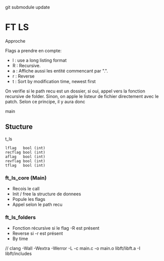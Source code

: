 git submodule update


# FT LS

Approche

Flags a prendre en compte:

- l	: use a long listing format
- R	: Recursive.
- a	: Affiche aussi les entité commencant par ".".
- r	: Reverse
- t	: Sort by modification time, newest first

On verifie si le path recu est un dossier, si oui, appel vers la
fonction recursive de folder. Sinon, on apple le listeur de fichier
directement avec le patch. Selon ce principe, il y aura donc

main

## Stucture

t_ls
	
	lflag	bool (int)
	recflag	bool (int)
	aflag	bool (int)
	revflag	bool (int)
	tflag	bool (int)

### ft_ls_core (Main)

- Recois le call
- Init / free la structure de donnees
- Popule les flags
- Appel selon le path recu

### ft_ls_folders

- Fonction récursive si le flag -R est présent
- Reverse si -r est présent
- By time 

// clang -Wall -Wextra -Werror -L -c main.c -o main.o libft/libft.a -I libft/includes